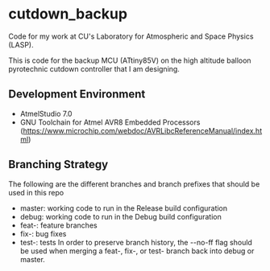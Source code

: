 # cutdown_backup
Code for my work at CU's Laboratory for Atmospheric and Space Physics (LASP).

This is code for the backup MCU (ATtiny85V) on the high altitude balloon 
pyrotechnic cutdown controller that I am designing.

## Development Environment
* AtmelStudio 7.0
* GNU Toolchain for Atmel AVR8 Embedded Processors (https://www.microchip.com/webdoc/AVRLibcReferenceManual/index.html)

## Branching Strategy
The following are the different branches and branch prefixes that should 
be used in this repo
* master: working code to run in the Release build configuration
* debug: working code to run in the Debug build configuration
* feat-: feature branches
* fix-: bug fixes
* test-: tests
In order to preserve branch history, the --no-ff flag should be used when 
merging a feat-, fix-, or test- branch back into debug or master.
